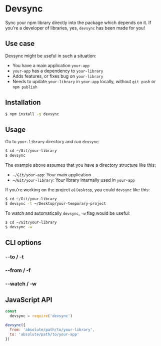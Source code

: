 # Devsync

Sync your npm library directly into the package which depends on it. If you're a developer of libraries, yes, `devsync` has been made for you!

## Use case

Devsync might be useful in such a situation:

- You have a main application `your-app`
- `your-app` has a dependency to `your-library`
- Adds features, or fixes bug on `your-library`
- Needs to update `your-library` in `your-app` locally, without `git push` or `npm publish`

## Installation

```bash
$ npm install -g devsync
```

## Usage

Go to `your-library` directory and run `devsync`:

```bash
$ cd ~/Git/your-library
$ devsync
```

The example above assumes that you have a directory structure like this:

- `~/Git/your-app`: Your main application
- `~/Git/your-library`: Your library internally used in `your-app`

If you're working on the project at `Desktop`,  you could `devsync` like this:

```bash
$ cd ~/Git/your-library
$ devsync -t ~/Desktop/your-temporary-project
```

To watch and automatically `devsync`, `-w` flag would be useful:

```bash
$ cd ~/Git/your-library
$ devsync -w
```

## CLI options

### --to / -t

### --from / -f

### --watch / -w

## JavaScript API

```javascript
const
  devsync = require('devsync')

devsync({
  from: 'absolute/path/to/your-library',
  to: 'absolute/path/to/your-app'
})
```
